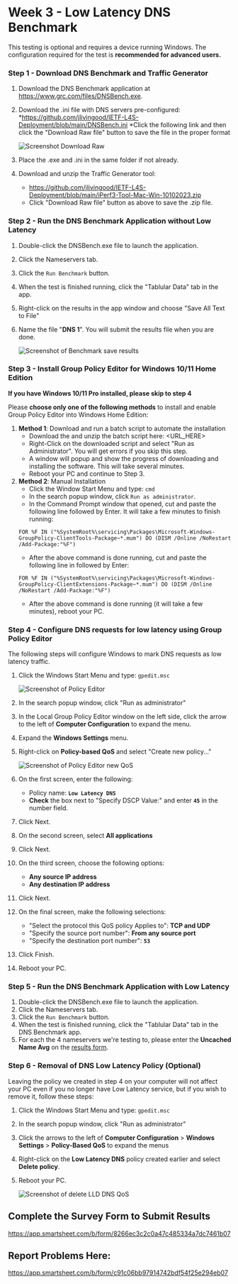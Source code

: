 # Week 3 - Low Latency DNS Benchmark

This testing is optional and requires a device running Windows.  The configuration required for the test is **recommended for advanced users.**

### Step 1 - Download DNS Benchmark and Traffic Generator
1. Download the DNS Benchmark application at https://www.grc.com/files/DNSBench.exe.
1. Download the .ini file with DNS servers pre-configured: 
   *https://github.com/jlivingood/IETF-L4S-Deployment/blob/main/DNSBench.ini
   *Click the following link and then click the "Download Raw file" button to save the file in the proper format
         
   ![Screenshot Download Raw](https://github.com/elocmcs/IETF-L4S-Deployment/blob/main/Screenshot-231023-5.jpg)
1. Place the .exe and .ini in the same folder if not already.
2. Download and unzip the Traffic Generator tool:
   * https://github.com/jlivingood/IETF-L4S-Deployment/blob/main/iPerf3-Tool-Mac-Win-10102023.zip
   * Click "Download Raw file" button as above to save the .zip file.

### Step 2 - Run the DNS Benchmark Application without Low Latency
1. Double-click the DNSBench.exe file to launch the application.
2. Click the Nameservers tab.
3. Click the `Run Benchmark` button.
4. When the test is finished running, click the "Tablular Data" tab in the app.
5. Right-click on the results in the app window and choose "Save All Text to File"
6. Name the file "**DNS 1**". You will submit the results file when you are done.

   ![Screenshot of Benchmark save results](https://github.com/elocmcs/IETF-L4S-Deployment/blob/main/Screenshot-231023-6.jpg)
 
### Step 3 - Install Group Policy Editor for Windows 10/11 Home Edition
**If you have Windows 10/11 Pro installed, please skip to step 4**

Please **choose only one of the following methods** to install and enable Group Policy Editor into Windows Home Edition:
1. **Method 1**: Download and run a batch script to automate the installation
   * Download the and unzip the batch script here: <URL_HERE>
   * Right-Click on the downloaded script and select "Run as Administrator". You will get errors if you skip this step.
   * A window will popup and show the progress of downloading and installing the software. This will take several minutes.
   * Reboot your PC and continue to Step 3.
1. **Method 2**: Manual Installation
   * Click the Window Start Menu and type: `cmd`
   * In the search popup window, click `Run as administrator`.
   * In the Command Prompt window that opened, cut and paste the following line followed by Enter. It will take a few minutes to finish running:
   ```
   FOR %F IN ("%SystemRoot%\servicing\Packages\Microsoft-Windows-GroupPolicy-ClientTools-Package~*.mum") DO (DISM /Online /NoRestart /Add-Package:"%F")
   ```
   * After the above command is done running, cut and paste the following line in followed by Enter:
   ```
   FOR %F IN ("%SystemRoot%\servicing\Packages\Microsoft-Windows-GroupPolicy-ClientExtensions-Package~*.mum") DO (DISM /Online /NoRestart /Add-Package:"%F")
   ```
   * After the above command is done running (it will take a few minutes), reboot your PC.

### Step 4 - Configure DNS requests for low latency using Group Policy Editor
The following steps will configure Windows to mark DNS requests as low latency traffic.
1. Click the Windows Start Menu and type: `gpedit.msc`
   
   ![Screenshot of Policy Editor](https://github.com/elocmcs/IETF-L4S-Deployment/blob/main/Screenshot_231023-2.jpg)
   
3. In the search popup window, click "Run as administrator"
4. In the Local Group Policy Editor window on the left side, click the arrow to the left of **Computer Configuration** to expand the menu.
5. Expand the **Windows Settings** menu.
6. Right-click on **Policy-based QoS** and select "Create new policy..."

   ![Screenshot of Policy Editor new QoS](https://github.com/elocmcs/IETF-L4S-Deployment/blob/main/Screenshot-231023-3.jpg)
   
8. On the first screen, enter the following:
   * Policy name: **`Low Latency DNS`**
   * **Check** the box next to "Specify DSCP Value:" and enter **`45`** in the number field.
9. Click Next.
10. On the second screen, select **All applications**
11. Click Next.
12. On the third screen, choose the following options:
    * **Any source IP address**
    * **Any destination IP address**
13. Click Next.
14. On the final screen, make the following selections:
    * "Select the protocol this QoS policy Applies to": **TCP and UDP**
    * "Specify the source port number": **From any source port**
    * "Specify the destination port number": **`53`**
15. Click Finish.
16. Reboot your PC.
 
### Step 5 - Run the DNS Benchmark Application with Low Latency
1. Double-click the DNSBench.exe file to launch the application.
1. Click the Nameservers tab.
1. Click the `Run Benchmark` button.
1. When the test is finished running, click the "Tablular Data" tab in the DNS Benchmark app.
1. For each the 4 nameservers we're testing to, please enter the **Uncached Name Avg** on the [results form](https://app.smartsheet.com/b/form/8266ec3c2c0a47c485334a7dc7461b07).

### Step 6 - Removal of DNS Low Latency Policy (Optional)
Leaving the policy we created in step 4 on your computer will not affect your PC even if you no longer have Low Latency service, but if you wish to remove it, follow these steps:
1. Click the Windows Start Menu and type: `gpedit.msc`
2. In the search popup window, click "Run as administrator"
3. Click the arrows to the left of **Computer Configuration** > **Windows Settings** > **Policy-Based QoS** to expand the menus
4. Right-click on the **Low Latency DNS** policy created earlier and select **Delete policy**.
5. Reboot your PC.

   ![Screenshot of delete LLD DNS QoS](https://github.com/elocmcs/IETF-L4S-Deployment/blob/main/Screenshot_231023-4.jpg)

## Complete the Survey Form to Submit Results
https://app.smartsheet.com/b/form/8266ec3c2c0a47c485334a7dc7461b07

## Report Problems Here: 
https://app.smartsheet.com/b/form/c91c06bb97914742bdf54f25e294eb07
